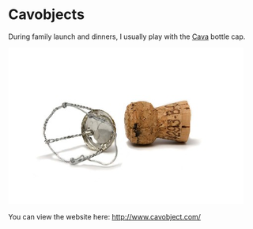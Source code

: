 # Cavobjects

During family launch and dinners, I usually play with the [Cava](http://en.wikipedia.org/wiki/Cava_%28Spanish_wine%29 ) bottle cap.

<img src="images/cap.jpg" />

You can view the website here: http://www.cavobject.com/
